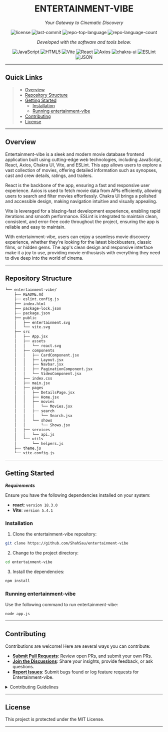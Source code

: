 <p align="center">
    <h1 align="center">ENTERTAINMENT-VIBE</h1>
</p>
<p align="center">
    <em>Your Gateway to Cinematic Discovery</em>
</p>
<p align="center">
	<img src="https://img.shields.io/github/license/ShahSau/entertainment-vibe?style=flat&color=0080ff" alt="license">
	<img src="https://img.shields.io/github/last-commit/ShahSau/entertainment-vibe?style=flat&logo=git&logoColor=white&color=0080ff" alt="last-commit">
	<img src="https://img.shields.io/github/languages/top/ShahSau/entertainment-vibe?style=flat&color=0080ff" alt="repo-top-language">
	<img src="https://img.shields.io/github/languages/count/ShahSau/entertainment-vibe?style=flat&color=0080ff" alt="repo-language-count">
<p>
<p align="center">
		<em>Developed with the software and tools below.</em>
</p>
<p align="center">
	<img src="https://img.shields.io/badge/JavaScript-F7DF1E.svg?style=flat&logo=JavaScript&logoColor=black" alt="JavaScript">
	<img src="https://img.shields.io/badge/HTML5-E34F26.svg?style=flat&logo=HTML5&logoColor=white" alt="HTML5">
	<img src="https://img.shields.io/badge/Vite-646CFF.svg?style=flat&logo=Vite&logoColor=white" alt="Vite">
	<img src="https://img.shields.io/badge/React-61DAFB.svg?style=flat&logo=React&logoColor=black" alt="React">
	<img src="https://img.shields.io/badge/Axios-5A29E4.svg?style=flat&logo=Axios&logoColor=white" alt="Axios">
       <img src="https://img.shields.io/badge/chakra-%234ED1C5.svg?style=flat&logo=chakraui&logoColor=white" alt="chakra-ui">
       <img src="https://img.shields.io/badge/ESLint-4B32C3.svg?style=flat&logo=ESLint&logoColor=white" alt="ESLint">
       <img src="https://img.shields.io/badge/JSON-000000.svg?style=flat&logo=JSON&logoColor=white" alt="JSON">
</p>
<hr>

##  Quick Links

> - [ Overview](#-overview)
> - [ Repository Structure](#-repository-structure)
> - [ Getting Started](#-getting-started)
>   - [ Installation](#-installation)
>   - [ Running entertainment-vibe](#-running-entertainment-vibe)
> - [ Contributing](#-contributing)
> - [ License](#-license)

---

##  Overview

Entertainment-vibe is a sleek and modern movie database frontend application built using cutting-edge web technologies, including JavaScript, React, Axios, Chakra UI, Vite, and ESLint. This app allows users to explore a vast collection of movies, offering detailed information such as synopses, cast and crew details, ratings, and trailers.

React is the backbone of the app, ensuring a fast and responsive user experience. Axios is used to fetch movie data from APIs efficiently, allowing users to search and filter movies effortlessly. Chakra UI brings a polished and accessible design, making navigation intuitive and visually appealing.

Vite is leveraged for a blazing-fast development experience, enabling rapid iterations and smooth performance. ESLint is integrated to maintain clean, consistent, and error-free code throughout the project, ensuring the app is reliable and easy to maintain.

With entertainment-vibe, users can enjoy a seamless movie discovery experience, whether they're looking for the latest blockbusters, classic films, or hidden gems. The app's clean design and responsive interface make it a joy to use, providing movie enthusiasts with everything they need to dive deep into the world of cinema.

---


##  Repository Structure

```sh
└── entertainment-vibe/
    ├── README.md
    ├── eslint.config.js
    ├── index.html
    ├── package-lock.json
    ├── package.json
    ├── public
    │   ├── entertainment.svg
    │   └── vite.svg
    ├── src
    │   ├── App.jsx
    │   ├── assets
    │   │   └── react.svg
    │   ├── components
    │   │   ├── CardComponent.jsx
    │   │   ├── Layout.jsx
    │   │   ├── Navbar.jsx
    │   │   ├── PaginationComponent.jsx
    │   │   └── VideoComponent.jsx
    │   ├── index.css
    │   ├── main.jsx
    │   ├── pages
    │   │   ├── DetailsPage.jsx
    │   │   ├── Home.jsx
    │   │   ├── movies
    │   │   │   └── Movies.jsx
    │   │   ├── search
    │   │   │   └── Search.jsx
    │   │   └── shows
    │   │       └── Shows.jsx
    │   ├── services
    │   │   └── api.js
    │   └── utils
    │       └── helpers.js
    ├── theme.js
    └── vite.config.js
```

---


##  Getting Started

***Requirements***

Ensure you have the following dependencies installed on your system:

* **react**: `version 18.3.0`
* **Vite**: `version 5.4.1`

###  Installation

1. Clone the entertainment-vibe repository:

```sh
git clone https://github.com/ShahSau/entertainment-vibe
```

2. Change to the project directory:

```sh
cd entertainment-vibe
```

3. Install the dependencies:

```sh
npm install
```

###  Running entertainment-vibe

Use the following command to run entertainment-vibe:

```sh
node app.js
```

---


##  Contributing

Contributions are welcome! Here are several ways you can contribute:

- **[Submit Pull Requests](https://github.com/ShahSau/entertainment-vibe/blob/main/CONTRIBUTING.md)**: Review open PRs, and submit your own PRs.
- **[Join the Discussions](https://github.com/ShahSau/entertainment-vibe/discussions)**: Share your insights, provide feedback, or ask questions.
- **[Report Issues](https://github.com/ShahSau/entertainment-vibe/issues)**: Submit bugs found or log feature requests for Entertainment-vibe.

<details closed>
    <summary>Contributing Guidelines</summary>

1. **Fork the Repository**: Start by forking the project repository to your GitHub account.
2. **Clone Locally**: Clone the forked repository to your local machine using a Git client.
   ```sh
   git clone https://github.com/ShahSau/entertainment-vibe
   ```
3. **Create a New Branch**: Always work on a new branch, giving it a descriptive name.
   ```sh
   git checkout -b new-feature-x
   ```
4. **Make Your Changes**: Develop and test your changes locally.
5. **Commit Your Changes**: Commit with a clear message describing your updates.
   ```sh
   git commit -m 'Implemented new feature x.'
   ```
6. **Push to GitHub**: Push the changes to your forked repository.
   ```sh
   git push origin new-feature-x
   ```
7. **Submit a Pull Request**: Create a PR against the original project repository. Clearly describe the changes and their motivations.

Once your PR is reviewed and approved, it will be merged into the main branch.

</details>

---

##  License

This project is protected under the MIT License. 

---
